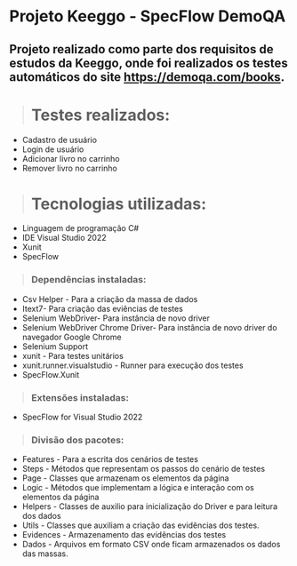 # Projeto Keeggo - SpecFlow DemoQA

## Projeto realizado como parte dos requisitos de estudos da Keeggo, onde foi realizados os testes automáticos do site https://demoqa.com/books.

># Testes realizados: 

- Cadastro de usuário<br>
- Login de usuário<br> 
- Adicionar livro no carrinho<br>
- Remover livro no carrinho<br>

># Tecnologias utilizadas: 

- Linguagem de programação C#<br>
- IDE Visual Studio 2022<br> 
- Xunit<br>
- SpecFlow<br>

>### Dependências instaladas:
- Csv Helper - Para a criação da massa de dados<br>
- Itext7- Para criação das eviências de testes<br>
- Selenium WebDriver- Para instância de novo driver<br>
- Selenium WebDriver Chrome Driver- Para instância de novo driver do navegador Google Chrome<br>
- Selenium Support<br>
- xunit - Para testes unitários<br>
- xunit.runner.visualstudio - Runner para execução dos testes<br>
- SpecFlow.Xunit<br>


>### Extensões instaladas:
- SpecFlow for Visual Studio 2022<br>

>### Divisão dos pacotes:
- Features - Para a escrita dos cenários de testes
- Steps - Métodos que representam os passos do cenário de testes
- Page - Classes que armazenam os elementos da página 
- Logic - Métodos que implementam a lógica e interação com os elementos da página
- Helpers - Classes de auxilio para inicialização do Driver e para leitura dos dados
- Utils - Classes que auxiliam a criação das evidências dos testes.
- Evidences - Armazenamento das evidências dos testes
- Dados - Arquivos em formato CSV onde ficam armazenados os dados das massas.
